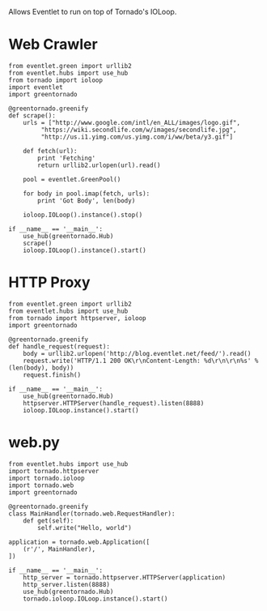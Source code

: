 Allows Eventlet to run on top of Tornado's IOLoop.

Web Crawler
===========

    from eventlet.green import urllib2
    from eventlet.hubs import use_hub
    from tornado import ioloop
    import eventlet
    import greentornado

    @greentornado.greenify
    def scrape():
        urls = ["http://www.google.com/intl/en_ALL/images/logo.gif",
             "https://wiki.secondlife.com/w/images/secondlife.jpg",
             "http://us.i1.yimg.com/us.yimg.com/i/ww/beta/y3.gif"]

        def fetch(url):
            print 'Fetching'
            return urllib2.urlopen(url).read()

        pool = eventlet.GreenPool()

        for body in pool.imap(fetch, urls):
            print 'Got Body', len(body)

        ioloop.IOLoop().instance().stop()

    if __name__ == '__main__':
        use_hub(greentornado.Hub)
        scrape()
        ioloop.IOLoop().instance().start()

HTTP Proxy
==========

    from eventlet.green import urllib2
    from eventlet.hubs import use_hub
    from tornado import httpserver, ioloop
    import greentornado

    @greentornado.greenify
    def handle_request(request):
        body = urllib2.urlopen('http://blog.eventlet.net/feed/').read()
        request.write('HTTP/1.1 200 OK\r\nContent-Length: %d\r\n\r\n%s' % (len(body), body))
        request.finish()

    if __name__ == '__main__':
        use_hub(greentornado.Hub)
        httpserver.HTTPServer(handle_request).listen(8888)
        ioloop.IOLoop.instance().start()

web.py
===========

    from eventlet.hubs import use_hub
    import tornado.httpserver
    import tornado.ioloop
    import tornado.web
    import greentornado

    @greentornado.greenify
    class MainHandler(tornado.web.RequestHandler):
        def get(self):
            self.write("Hello, world")

    application = tornado.web.Application([
        (r'/', MainHandler),
    ])

    if __name__ == '__main__':
        http_server = tornado.httpserver.HTTPServer(application)
        http_server.listen(8888)
        use_hub(greentornado.Hub)
        tornado.ioloop.IOLoop.instance().start()

